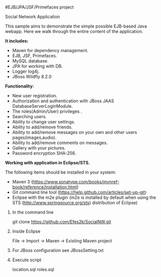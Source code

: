 #EJB/JPA/JSF/Primefaces project

Social Network Application

This sample aims to demonstrate the simple possible EJB-based Java webapp.
Here we walk through the entire content of the application.

**It includes:**

- Maven for dependency management.
- EJB, JSF, Primefaces.
- MySQL database.
- JPA for working with DB.
- Logger log4j.
- JBoss Wildfly 8.2.0

**Functionality:**

- New user registration.
- Authorization and authentication with JBoss JAAS DatabaseServerLoginModule.
- The roles(Admin/User) privileges .
- Searching users.
- Ability to change user settings.
- Ability to add/remove friends.
- Ability to add/remove messages on your own and other users pages(images,audio).
- Ability to add/remove comments on messages.
- Gallery with your pictures.
- Password encryption SHA-256.


**Working with application in Eclipse/STS.**

The following items should be installed in your system:
- Maven 3 (https://www.sonatype.com/books/mvnref-book/reference/installation.html)
- Git command line tool (https://help.github.com/articles/set-up-git)
- Eclipse with the m2e plugin (m2e is installed by default when using the STS 
       (http://www.springsource.org/sts) distribution of Eclipse)


1) In the command line

    git clone https://github.com/Efes2k/SocialNW.git

2) Inside Eclipse

    File -> Import -> Maven -> Existing Maven project
    
3) For JBoss configuration see JBossSetting.txt    
    
4) Execute script 

    location.sql
    roles.sql
